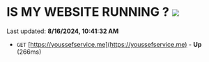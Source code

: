 # IS MY WEBSITE RUNNING ? [![](https://img.shields.io/static/v1?label=Sponsor&message=%E2%9D%A4&logo=GitHub&color=%23fe8e86)](https://github.com/sponsors/Youssef-Lehmam)

Last updated: **8/16/2024, 10:41:32 AM**

- `GET` [https://youssefservice.me](https://youssefservice.me) - **Up** (266ms)
